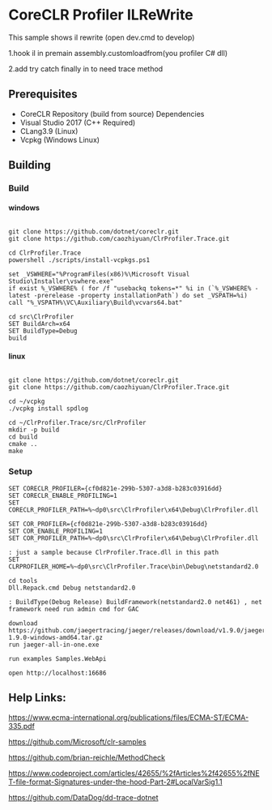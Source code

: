 CoreCLR Profiler ILReWrite
==========================================

This sample shows il rewrite (open dev.cmd to develop)

1.hook il in premain assembly.customloadfrom(you profiler C# dll)

2.add try catch finally in to need trace method

Prerequisites
-------------

* CoreCLR Repository (build from source) Dependencies
* Visual Studio 2017 (C++ Required) 
* CLang3.9 (Linux)
* Vcpkg (Windows Linux)

Building
-------------------------

### Build

#### windows 

```batch

git clone https://github.com/dotnet/coreclr.git
git clone https://github.com/caozhiyuan/ClrProfiler.Trace.git

cd ClrProfiler.Trace
powershell ./scripts/install-vcpkgs.ps1

set _VSWHERE="%ProgramFiles(x86)%\Microsoft Visual Studio\Installer\vswhere.exe"
if exist %_VSWHERE% ( for /f "usebackq tokens=*" %i in (`%_VSWHERE% -latest -prerelease -property installationPath`) do set _VSPATH=%i)
call "%_VSPATH%\VC\Auxiliary\Build\vcvars64.bat" 

cd src\ClrProfiler
SET BuildArch=x64
SET BuildType=Debug
build
```

#### linux

```batch

git clone https://github.com/dotnet/coreclr.git
git clone https://github.com/caozhiyuan/ClrProfiler.Trace.git

cd ~/vcpkg
./vcpkg install spdlog

cd ~/ClrProfiler.Trace/src/ClrProfiler
mkdir -p build
cd build 
cmake ..
make

```

### Setup

```batch
SET CORECLR_PROFILER={cf0d821e-299b-5307-a3d8-b283c03916dd}
SET CORECLR_ENABLE_PROFILING=1
SET CORECLR_PROFILER_PATH=%~dp0\src\ClrProfiler\x64\Debug\ClrProfiler.dll

SET COR_PROFILER={cf0d821e-299b-5307-a3d8-b283c03916dd}
SET COR_ENABLE_PROFILING=1
SET COR_PROFILER_PATH=%~dp0\src\ClrProfiler\x64\Debug\ClrProfiler.dll

: just a sample because ClrProfiler.Trace.dll in this path
SET CLRPROFILER_HOME=%~dp0\src\ClrProfiler.Trace\bin\Debug\netstandard2.0

cd tools
Dll.Repack.cmd Debug netstandard2.0

: BuildType(Debug Release) BuildFramework(netstandard2.0 net461) , net framework need run admin cmd for GAC

download https://github.com/jaegertracing/jaeger/releases/download/v1.9.0/jaeger-1.9.0-windows-amd64.tar.gz
run jaeger-all-in-one.exe

run examples Samples.WebApi

open http://localhost:16686

```

Help Links:
-------------

https://www.ecma-international.org/publications/files/ECMA-ST/ECMA-335.pdf

https://github.com/Microsoft/clr-samples

https://github.com/brian-reichle/MethodCheck

https://www.codeproject.com/articles/42655/%2fArticles%2f42655%2fNET-file-format-Signatures-under-the-hood-Part-2#LocalVarSig1.1

https://github.com/DataDog/dd-trace-dotnet
